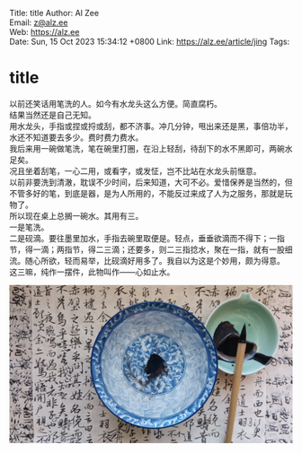 Title:  title
Author: Al Zee  
Email:  z@alz.ee  
Web:    https://alz.ee  
Date:   Sun, 15 Oct 2023 15:34:12 +0800
Link:   https://alz.ee/article/jing
Tags:   

# title

以前还笑话用笔洗的人。如今有水龙头这么方便。简直腐朽。  
结果当然还是自己无知。  
用水龙头，手指或捏或捋或刮，都不济事。冲几分钟，甩出来还是黑，事倍功半，水还不知道要去多少。费时费力费水。  
我后来用一碗做笔洗，笔在碗里打圈，在沿上轻刮，待刮下的水不黑即可，两碗水足矣。  
况且坐着刮笔，一心二用，或看字，或发怔，岂不比站在水龙头前惬意。  
以前非要洗到清澈，耽误不少时间，后来知道，大可不必。爱惜保养是当然的，但不管多好的笔，到底是器，是为人所用的，不能反过来成了人为之服务，那就是玩物了。  
所以现在桌上总搁一碗水。其用有三。  
一是笔洗。  
二是砚滴。要往墨里加水，手指去碗里取便是。轻点，垂垂欲滴而不得下；一指节，得一滴；两指节，得二三滴；还要多，则二三指捻水，聚在一指，就有一股细流。随心所欲，轻而易举，比砚滴好用多了。我自以为这是个妙用，颇为得意。  
这三嘛，纯作一摆件，此物叫作——心如止水。

![jing](img/jing.jpg)
